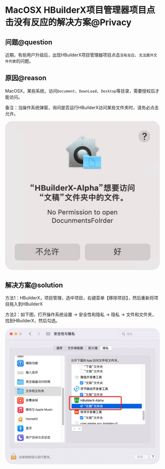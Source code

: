# MacOSX HBuilderX项目管理器项目点击没有反应的解决方案@Privacy

## 问题@question

近期，有些用户升级后，出现HBuilderX项目管理器项目点击`没有反应`、`无法展开文件列表`的问题。

## 原因@reason

MacOSX，某些系统，访问`Document`、`DownLoad`、`Desktop`等目录，需要授权后才能访问。

备注：当操作系统弹窗，询问是否运行HBuilderX访问某些文件夹时，请务必点击允许。

<img src="/static/snapshots/tutorial/other/mac_privacy_ask.jpg" class="hd-img" style="border-radius: 25px;"/>

## 解决方案@solution

方法1：HBuilderX，项目管理，选中项目，右键菜单【移除项目】，然后重新将项目拖入到HBuilderX

方法2：如下图，打开操作系统设置 -> 安全性和隐私 -> 隐私 -> 文件和文件夹，找到HBuilderX，然后勾选。

<img src="/static/snapshots/tutorial/other/mac_privacy.jpg" class="hd-img" style="border-radius: 25px;"/>